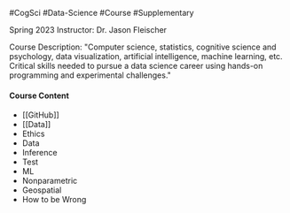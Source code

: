 #CogSci #Data-Science  #Course #Supplementary

Spring 2023
Instructor: Dr. Jason Fleischer

Course Description: 
"Computer science, statistics, cognitive science and psychology, data visualization, artificial intelligence, machine learning, etc. Critical skills needed to pursue a data science career using hands-on programming and experimental challenges."

#### Course Content
- [[GitHub]]
- [[Data]]
- Ethics
- Data
- Inference
- Test
- ML
- Nonparametric
- Geospatial
- How to be Wrong